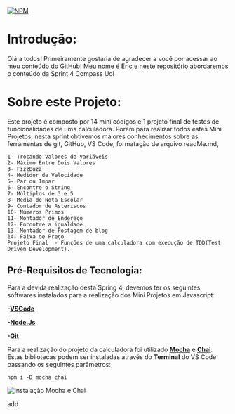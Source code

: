 [![NPM](https://img.shields.io/npm/l/react)](https://github.com/EricDemate/Rocketman_Eric_Demate_Compass/blob/develop/Licence)

# Introdução:
Olá a todos! Primeiramente gostaria de agradecer a você por acessar ao meu conteúdo do GitHub!
Meu nome é Eric e neste repositório abordaremos o conteúdo da Sprint 4 Compass Uol


# Sobre este Projeto:
Este projeto é composto por 14 mini códigos e 1 projeto final de testes de funcionalidades de uma calculadora.
Porem para realizar todos estes Mini Projetos, nesta sprint obtivemos maiores conhecimentos sobre as ferramentas de git, GitHub, VS Code, formatação de arquivo readMe.md,  

```
1- Trocando Valores de Variáveis
2- Máximo Entre Dois Valores
3- FizzBuzz
4- Medidor de Velocidade
5- Par ou Impar
6- Encontre o String
7- Múltiplos de 3 e 5
8- Média de Nota Escolar
9- Contador de Asteriscos
10- Números Primos
11- Montador de Endereço
12- Encontre a igualdade
13- Montador de Postagem de blog
14- Faixa de Preço
Projeto Final  - Funções de uma calculadora com execução de TDD(Test Driven Development). 
```


## Pré-Requisitos de Tecnologia:
Para a devida realização desta Spring 4, devemos ter os seguintes softwares instalados para a realização dos Mini Projetos em Javascript:

**-**[**VSCode**](https://code.visualstudio.com/)

**-**[**Node.Js**](https://nodejs.org/en/)

**-**[**Git**](https://git-scm.com/downloads)


Para a realização do projeto da calculadora foi utilizado [**Mocha**](https://mochajs.org/) e [**Chai**](https://www.chaijs.com/).
Estas bibliotecas podem ser instaladas através do **Terminal** do VS Code passando os seguintes parâmetros: 

```
npm i -D mocha chai
```
![Instalação Mocha e Chai](https://user-images.githubusercontent.com/64226050/182980264-05d9a5ba-993e-44f7-a7f7-8df9606ad006.png)


add